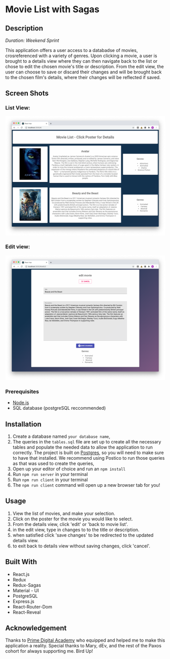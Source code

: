 # Movie List with Sagas

## Description

_Duration: Weekend Sprint_

This application offers a user access to a databadse of movies, crosreferenced with a variety of genres.  Upon clicking a movie, a user is brought to a details view where they can then navigate back to the list or chose to edit the chosen movie's title or description. From the edit view, the user can choose to save or discard their changes and will be brought back to the chosen film's details, where their changes will be reflected if saved.

## Screen Shots

### List View:
![List View](/public/images/movieList.png)

### Edit view:
![edit view](/public/images/editView.png)

### Prerequisites

- [Node.js](https://nodejs.org/en/)
- SQL database (postgreSQL reccommended)

## Installation

1. Create a database named `your database name`,
2. The queries in the `tables.sql` file are set up to create all the necessary tables and populate the needed data to allow the application to run correctly. The project is built on [Postgres](https://www.postgresql.org/download/), so you will need to make sure to have that installed. We recommend using Postico to run those queries as that was used to create the queries, 
3. Open up your editor of choice and run an `npm install`
4. Run `npm run server` in your terminal
5. Run `npm run client` in your terminal
6. The `npm run client` command will open up a new browser tab for you!

## Usage

1. View the list of movies, and make your selection.
2. Click on the poster for the movie you would like to select.
3. From the details view, click 'edit' or 'back to movie list'.
4. in the edit view, type in changes to to the title or description.
5. when satisfied click 'save changes' to be redirected to the updated details view.
6. to exit back to details view without saving changes, click 'cancel'.


## Built With

 - React.js
 - Redux
 - Redux-Sagas
 - Material - UI
 - PostgreSQL
 - Express.js
 - React-Router-Dom
 - React-Reveal


## Acknowledgement
Thanks to [Prime Digital Academy](www.primeacademy.io) who equipped and helped me to make this application a reality. Special thanks to Mary, dEv, and the rest of the Paxos cohort for always supporting me. Bird Up!


